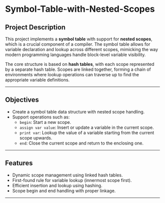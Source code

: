 # Symbol-Table-with-Nested-Scopes

## Project Description

This project implements a **symbol table** with support for **nested scopes**, which is a crucial component of a compiler. The symbol table allows for variable declaration and lookup across different scopes, mimicking the way modern programming languages handle block-level variable visibility.

The core structure is based on **hash tables**, with each scope represented by a separate hash table. Scopes are linked together, forming a chain of environments where lookup operations can traverse up to find the appropriate variable definitions.

---

## Objectives

- Create a symbol table data structure with nested scope handling.
- Support operations such as:
  - `begin`: Start a new scope.
  - `assign var value`: Insert or update a variable in the current scope.
  - `print var`: Lookup the value of a variable starting from the current scope upwards.
  - `end`: Close the current scope and return to the enclosing one.

---

## Features

- Dynamic scope management using linked hash tables.
- First-found rule for variable lookup (innermost scope first).
- Efficient insertion and lookup using hashing.
- Scope begin and end handling with proper linkage.

---
